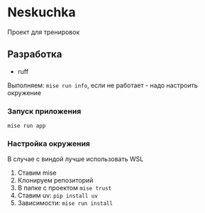 # Neskuchka

Проект для тренировок


## Разработка
- ruff

Выполняем: `mise run info`, если не работает - надо настроить окружение

### Запуск приложения
`mise run app`

###  Настройка окружения
В случае с виндой лучше использовать WSL

1) Ставим mise 
2) Клонируем репозиторий
3) В папке с проектом `mise trust`
4) Ставим uv: `pip install uv`
5) Зависимости: `mise run install`